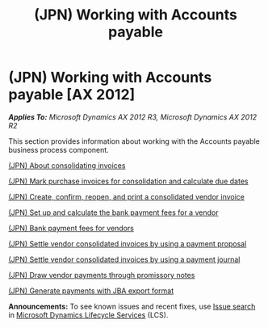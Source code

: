 ﻿---
title: (JPN) Working with Accounts payable
TOCTitle: (JPN) Working with Accounts payable
ms:assetid: 26fdcfc3-394a-4985-a8d6-150c7249af32
ms:mtpsurl: https://technet.microsoft.com/en-us/library/JJ711022(v=AX.60)
ms:contentKeyID: 49386433
ms.date: 01/27/2017
mtps_version: v=AX.60
---

# (JPN) Working with Accounts payable [AX 2012]


_**Applies To:** Microsoft Dynamics AX 2012 R3, Microsoft Dynamics AX 2012 R2_

This section provides information about working with the Accounts payable business process component.

[(JPN) About consolidating invoices](jpn-about-consolidating-invoices.md)

[(JPN) Mark purchase invoices for consolidation and calculate due dates](jpn-mark-purchase-invoices-for-consolidation-and-calculate-due-dates.md)

[(JPN) Create, confirm, reopen, and print a consolidated vendor invoice](jpn-create-confirm-reopen-and-print-a-consolidated-vendor-invoice.md)

[(JPN) Set up and calculate the bank payment fees for a vendor](jpn-set-up-and-calculate-the-bank-payment-fees-for-a-vendor.md)

[(JPN) Bank payment fees for vendors](jpn-bank-payment-fees-for-vendors.md)

[(JPN) Settle vendor consolidated invoices by using a payment proposal](jpn-settle-vendor-consolidated-invoices-by-using-a-payment-proposal.md)

[(JPN) Settle vendor consolidated invoices by using a payment journal](jpn-settle-vendor-consolidated-invoices-by-using-a-payment-journal.md)

[(JPN) Draw vendor payments through promissory notes](jpn-draw-vendor-payments-through-promissory-notes.md)

[(JPN) Generate payments with JBA export format](jpn-generate-payments-with-jba-export-format.md)

  
**Announcements:** To see known issues and recent fixes, use [Issue search](http://go.microsoft.com/fwlink/?linkid=389258) in [Microsoft Dynamics Lifecycle Services](http://go.microsoft.com/fwlink/?linkid=306505) (LCS).

